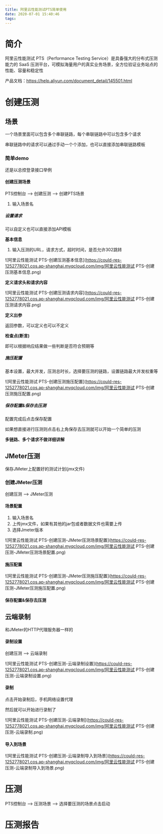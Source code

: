 ```yaml
---
title: 阿里云性能测试PTS简单使用
date: 2020-07-01 15:40:46
tags:
---
```




# 简介

阿里云性能测试 PTS（Performance Testing Service）是具备强大的分布式压测能力的 SaaS 压测平台，可模拟海量用户的真实业务场景，全方位验证业务站点的性能、容量和稳定性

产品文档：https://help.aliyun.com/document_detail/145501.html



# 创建压测

## 场景

一个场景里面可以包含多个串联链路，每个串联链路中可以包含多个请求

串联链路中的请求可以通过手动一个个添加，也可以直接添加串联链路模板



### 简单demo

还是以总控登录接口举例

#### 创建压测场景

PTS控制台 --> 创建压测 --> 创建PTS场景

1. 输入场景名

##### 设置请求

可以自定义也可以直接添加API模板

**基本信息**

1. 输入压测的URL，请求方式，超时时间，是否允许302跳转

![阿里云性能测试 PTS-创建压测基本信息](https://could-res-1252778021.cos.ap-shanghai.myqcloud.com/img/阿里云性能测试 PTS-创建压测基本信息.png)

**定义请求头和请求内容**

![阿里云性能测试 PTS-创建压测请求内容](https://could-res-1252778021.cos.ap-shanghai.myqcloud.com/img/阿里云性能测试 PTS-创建压测请求内容.png)

**定义出参**

返回参数，可以定义也可以不定义

**检查点(断言)**

即可以根据响应结果做一些判断是否符合预期等



##### 施压配置

基本设置，最大并发，压测总时长，选择要压测的链路，设置链路最大并发权重等

![阿里云性能测试 PTS-创建压测施压配置](https://could-res-1252778021.cos.ap-shanghai.myqcloud.com/img/阿里云性能测试 PTS-创建压测施压配置.png)



##### 保存配置&保存去压测

配置完成后点击保存配置

如果想直接进行压测则点击右上角保存去压测就可以开始一个简单的压测



**多链路、多个请求不做详细讲解**



## JMeter压测

保存JMeter上配置好的测试计划(jmx文件)

### 创建JMeter压测

创建压测 --> JMeter压测 

#### 场景配置

1. 输入场景名
2. 上传jmx文件，如果有其他的jar包或者数据文件也需要上传
3. 选择Jmeter版本

![阿里云性能测试 PTS-创建压测-JMeter压测场景配置](https://could-res-1252778021.cos.ap-shanghai.myqcloud.com/img/阿里云性能测试 PTS-创建压测-JMeter压测场景配置.png)



#### 施压配置

![阿里云性能测试 PTS-创建压测-JMeter压测施压配置](https://could-res-1252778021.cos.ap-shanghai.myqcloud.com/img/阿里云性能测试 PTS-创建压测-JMeter压测施压配置.png)





#### 保存配置&保存去压测





## 云端录制

和JMeter的HTTP代理服务器一样的

#### 录制设置

创建压测 --> 云端录制 

![阿里云性能测试 PTS-创建压测-云端录制设置](https://could-res-1252778021.cos.ap-shanghai.myqcloud.com/img/阿里云性能测试 PTS-创建压测-云端录制设置.png)



#### 录制

点击开始录制后，手机网络设置代理

然后就可以开始进行录制了

![阿里云性能测试 PTS-创建压测-云端录制](https://could-res-1252778021.cos.ap-shanghai.myqcloud.com/img/阿里云性能测试 PTS-创建压测-云端录制.png)



#### 导入到场景

![阿里云性能测试 PTS-创建压测-云端录制导入到场景](https://could-res-1252778021.cos.ap-shanghai.myqcloud.com/img/阿里云性能测试 PTS-创建压测-云端录制导入到场景.png)







# 压测

PTS控制台 --> 压测场景 --> 选择要压测的场景点击启动





# 压测报告
